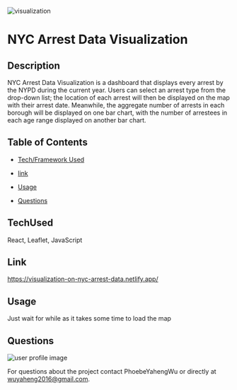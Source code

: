 ![visualization](https://user-images.githubusercontent.com/52837649/92293795-4da03f80-eef4-11ea-86ae-2e7f1409b86a.gif)


# NYC Arrest Data Visualization

## Description
NYC Arrest Data Visualization is a dashboard that displays every arrest by the NYPD during the current year. Users can select an arrest type from the drop-down list; the location of each arrest will then be displayed on the map with their arrest date. Meanwhile, the aggregate number of arrests in each borough will be displayed on one bar chart, with the number of arrestees in each age range displayed on another bar chart.


## Table of Contents

* [Tech/Framework Used](#TechUsed)

* [link](#Link)

* [Usage](#usage) 

* [Questions](#Questions)


## TechUsed
React, Leaflet, JavaScript

## Link
https://visualization-on-nyc-arrest-data.netlify.app/

## Usage
Just wait for while as it takes some time to load the map

## Questions
![user profile image](https://avatars0.githubusercontent.com/u/52837649?v=4)

For questions about the project contact PhoebeYahengWu or directly at wuyaheng2016@gmail.com.


